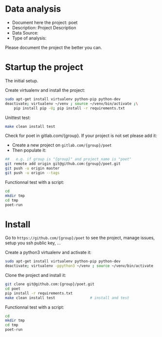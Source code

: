 # Data analysis
- Document here the project: poet
- Description: Project Description
- Data Source:
- Type of analysis:

Please document the project the better you can.

# Startup the project

The initial setup.

Create virtualenv and install the project:
```bash
sudo apt-get install virtualenv python-pip python-dev
deactivate; virtualenv ~/venv ; source ~/venv/bin/activate ;\
    pip install pip -U; pip install -r requirements.txt
```

Unittest test:
```bash
make clean install test
```

Check for poet in gitlab.com/{group}.
If your project is not set please add it:

- Create a new project on `gitlab.com/{group}/poet`
- Then populate it:

```bash
##   e.g. if group is "{group}" and project_name is "poet"
git remote add origin git@github.com:{group}/poet.git
git push -u origin master
git push -u origin --tags
```

Functionnal test with a script:

```bash
cd
mkdir tmp
cd tmp
poet-run
```

# Install

Go to `https://github.com/{group}/poet` to see the project, manage issues,
setup you ssh public key, ...

Create a python3 virtualenv and activate it:

```bash
sudo apt-get install virtualenv python-pip python-dev
deactivate; virtualenv -ppython3 ~/venv ; source ~/venv/bin/activate
```

Clone the project and install it:

```bash
git clone git@github.com:{group}/poet.git
cd poet
pip install -r requirements.txt
make clean install test                # install and test
```
Functionnal test with a script:

```bash
cd
mkdir tmp
cd tmp
poet-run
```
